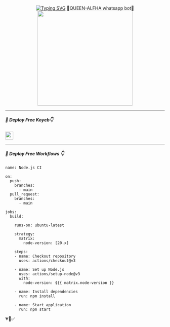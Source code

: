 #  
<p align="center">
<a href="https://git.io/typing-svg"><img src="https://readme-typing-svg.demolab.com?font=EB+Garamond&weight=800&size=28&duration=4000&pause=1000&random=false&width=435&lines=QUEEN+ALFHA+whatsapp+bot;MALAKA+WHATSAPP+BOT;QUEEN_ALFHA_MD_V1;+OK👸" alt="Typing SVG" /></a>
👸QUEEN-ALFHA whatsapp bot👸
<img src="[(https://i.ibb.co/xgw4Fs6/20241013-212154.jpg)" width="300" height="300">
</div>

<hr>
<h5>🌸 Deploy Free Koyeb👇</h5>
<a href="http://koyeb.com" ><img src="https://i.ibb.co/t4KftP0/images.png width="50" height="25"></a>
<hr>
<h5>🌸 Deploy Free Workflows 👇</h5>

```
name: Node.js CI

on:
  push:
    branches:
      - main
  pull_request:
    branches:
      - main

jobs:
  build:

    runs-on: ubuntu-latest

    strategy:
      matrix:
        node-version: [20.x]

    steps:
    - name: Checkout repository
      uses: actions/checkout@v3

    - name: Set up Node.js
      uses: actions/setup-node@v3
      with:
        node-version: ${{ matrix.node-version }}

    - name: Install dependencies
      run: npm install

    - name: Start application
      run: npm start
```
💗👸✅
